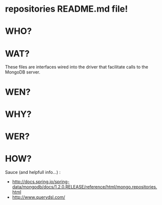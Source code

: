 # repositories README.md file!

# WHO?

# WAT?

These files are interfaces wired into the driver that facilitate calls to the MongoDB server.
# WEN?

# WHY?

# WER?

# HOW?

Sauce (and helpfull info...) :

* http://docs.spring.io/spring-data/mongodb/docs/1.2.0.RELEASE/reference/html/mongo.repositories.html
* http://www.querydsl.com/
